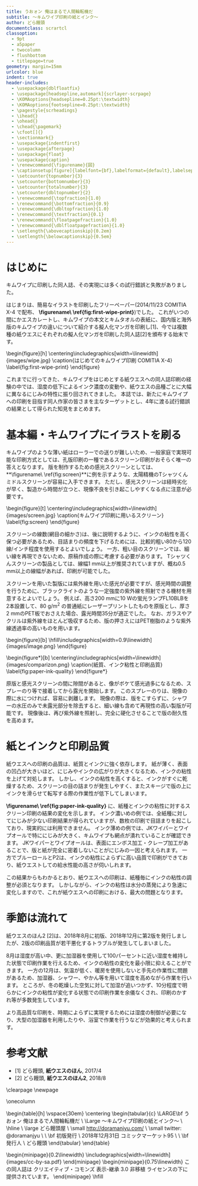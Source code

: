 ```yaml
---
title: うおォン 俺はまるで人間輪転機だ
subtitle: 〜キムワイプ印刷の紙とインク〜
author: どら饅頭
documentclass: scrartcl
classoption:
  - 9pt
  - a5paper
  - twocolumn
  - flushbottom
  - titlepage=true
geometry: margin=15mm
urlcolor: blue
indent: true
header-includes:
  - \usepackage{dblfloatfix}
  - \usepackage[headsepline,automark]{scrlayer-scrpage}
  - \KOMAoptions{headsepline=0.25pt:\textwidth}
  - \KOMAoptions{footsepline=0.25pt:\textwidth}
  - \pagestyle{scrheadings}
  - \ihead{}
  - \ohead{}
  - \chead{\pagemark}
  - \cfoot[]{}
  - \sectionmark{}
  - \usepackage{indentfirst}
  - \usepackage{afterpage}
  - \usepackage{float}
  - \usepackage{caption}
  - \renewcommand{\figurename}{図}
  - \captionsetup[figure]{labelfont={bf},labelformat={default},labelsep=period,name={\figurename}}
  - \setcounter{topnumber}{3}
  - \setcounter{bottomnumber}{3}
  - \setcounter{totalnumber}{3}
  - \setcounter{dbltopnumber}{2}
  - \renewcommand{\topfraction}{1.0}
  - \renewcommand{\bottomfraction}{0.9}
  - \renewcommand{\dbltopfraction}{1.0}
  - \renewcommand{\textfraction}{0.1}
  - \renewcommand{\floatpagefraction}{1.0}
  - \renewcommand{\dblfloatpagefraction}{1.0}
  - \setlength{\abovecaptionskip}{0.2em}
  - \setlength{\belowcaptionskip}{0.5em}
---
```


# はじめに

キムワイプに印刷した同人誌、その実現には多くの試行錯誤と失敗がありました。

はじまりは、簡易なイラストを印刷したフリーペーパー(2014/11/23 COMITIA X-4 で配布、 **\figurename\ \ref{fig:first-wipe-print}**)でした。
これがいつの間にかエスカレートし、キムワイプの本文とキムタオルの表紙に、国内版と海外版のキムワイプの違いについて紹介する擬人化マンガを印刷し[1]、今では複数種の紙ウエスにそれぞれの擬人化マンガを印刷した同人誌[2]を頒布する始末です。

\begin{figure}[h]
\centering\includegraphics[width=\linewidth]{images/wipe.jpg}
\caption{はじめてのキムワイプ印刷 COMITIA X-4}
\label{fig:first-wipe-print}
\end{figure}

これまでに行ってきた、キムワイプをはじめとする紙ウエスへの同人誌印刷の経験の中では、湿度の低下によるインク濃度の変動や、紙ウエスの品種ごとに大幅に異なるにじみの特性に振り回されてきました。
本誌では、新たにキムワイプへの印刷を目指す同人作家の皆さまを主なターゲットとし、4年に渡る試行錯誤の結果として得られた知見をまとめます。


# 基本編・キムワイプにイラストを刷る

キムワイプのような薄い紙はローラーでの送りが難しいため、一般家庭で実現可能な印刷方式としては、孔版印刷の一種であるスクリーン印刷がおそらく唯一の答えとなります。
版を制作するための感光スクリーンとしては、**\figurename\ \ref{fig:screen}**に例を示すような、太陽精機のTシャツくん ミドルスクリーンが容易に入手できます。
ただし、感光スクリーンは経時劣化が早く、製造から時間が立つと、現像不良を引き起こしやすくなる点に注意が必要です。

\begin{figure}[t]
\centering\includegraphics[width=\linewidth]{images/screen.jpg}
\caption{キムワイプ印刷に用いるスクリーン}
\label{fig:screen}
\end{figure}

スクリーンの線数(網目の細かさ)は、後に説明するように、インクの粘性を高く保つ必要があるため、目詰まりの頻度を下げるためには、比較的粗い80から120線/インチ程度を使用するとよいでしょう。
一方、粗い目のスクリーンでは、細い線を再現できないため、原稿作成の際に考慮する必要があります。
Tシャツくんスクリーンの製品としては、線幅1 mm以上が推奨されていますが、概ね0.5 mm以上の線幅があれば、印刷が可能でした。

スクリーンを用いた製版には紫外線を用いた感光が必要ですが、感光時間の調整を行うために、ブラックライトのような一定強度の紫外線を照射できる機材を用意するとよいでしょう。
例えば、高さ200 mmに10 Wの蛍光ランプFL10BLBを2本設置して、80 g/m$^{2}$ の普通紙にレーザープリントしたものを原版とし、厚さ2 mmのPET板でおさえた場合、露光時間35分が適正でした。
なお、ガラスやアクリルは紫外線をほとんど吸収するため、版の押さえにはPET樹脂のような紫外線透過率の高いものを用います。

\begin{figure}[b]
\hfill\includegraphics[width=0.9\linewidth]{images/image.png}
\end{figure}

\begin{figure*}[b]
\centering\includegraphics[width=\linewidth]{images/comparizon.png}
\caption{紙質、インク粘性と印刷品質}
\label{fig:paper-ink-quality}
\end{figure*}

原版と感光スクリーンの間に隙間があると、像がボケて感光過多になるため、スプレーのり等で接着してから露光を開始します。
このスプレーのりは、現像の際に水につければ、容易に剥離します。
現像の際は、版をこすらずに、シャワーの水圧のみで未露光部分を除去すると、細い線も含めて再現性の高い製版が可能です。
現像後は、再び紫外線を照射し、完全に硬化させることで版の耐久性を高めます。


# 紙とインクと印刷品質

紙ウエスへの印刷の品質は、紙質とインクに強く依存します。
紙が薄く、表面の凹凸が大きいほど、にじみやインクの広がりが大きくなるため、インクの粘性を上げて対処します。
しかし、インクの粘性を高くすると、インクがすぐに乾燥するため、スクリーンの目の詰まりが発生しやすく、またスキージで版の上にインクを滑らせて転写する際の作業性が低下してしまいます。

**\figurename\ \ref{fig:paper-ink-quality}** に、紙種とインクの粘性に対するスクリーン印刷の結果の変化を示します。
インク濃いめの例では、全紙種に対してにじみが少ない印刷結果が得られていますが、数枚の印刷で目詰まりを起こしており、現実的には利用できません。
インク薄めの例では、JKワイパーとワイプオールで特ににじみが大きく、キムワイプも網点が潰れていることが確認できます。
JKワイパーとワイプオールは、表面にエンボス加工・クレープ加工があることで、版と紙が完全に密着しないことがにじみの一因と考えられます。
一方でブルーロールとP2は、インクの粘性によらずに高い品質で印刷ができており、紙ウエストしての給水性能の高さが伺いしれます。

この結果からもわかるとおり、紙ウエスへの印刷は、紙種毎にインクの粘性の調整が必須となります。
しかしながら、インクの粘性は水分の蒸発により急速に変化しますので、これが紙ウエスへの印刷における、最大の問題となります。


# 季節は流れて

紙ウエスのほん2 [2]は、2018年8月に初版、2018年12月に第2版を発行しましたが、2版の印刷品質が若干悪化するトラブルが発生してしまいました。

8月は湿度が高い中、更に加湿器を使用して100パーセントに近い湿度を維持した状態で印刷作業を行えるため、インクの粘性の変化を最小限に抑えることができます。
一方の12月は、気温が低く、暖房を使用しないと手先の作業性に問題があるため、加湿器、シャワー、やかん等を用いて湿度を高めながら作業を行います。
ところが、冬の乾燥した空気に対して加湿が追いつかず、10分程度で明らかにインクの粘性が変化する状態での印刷作業を余儀なくされ、印刷のかすれ等が多数発生しています。

より高品質な印刷を、時期によらずに実現するためには湿度の制御が必要になり、大型の加湿器を利用したりや、浴室で作業を行うなどが効果的と考えられます。


# 参考文献

- [1] どら饅頭, **紙ウエスのほん**, 2017/4
- [2] どら饅頭, **紙ウエスのほん2**, 2018/8

\clearpage
\newpage

\onecolumn


\begin{table}[h]
\vspace{30em}
\centering
\begin{tabular}{c}
\LARGE\bf うおォン 俺はまるで人間輪転機だ \\
\Large 〜キムワイプ印刷の紙とインク〜 \\
\hline \\
\large どら饅頭屋 \\
\small http://doramanjyu.com/ \\
\small twitter: @doramanjyu \\
\\
\bf 初版発行 \\
2018年12月31日 コミックマーケット95 \\
\\
\bf 発行人 \\
どら饅頭
\end{tabular}
\end{table}

\begin{minipage}{0.2\linewidth}
\includegraphics[width=\linewidth]{images/cc-by-sa.pdf}
\end{minipage}
\begin{minipage}{0.75\linewidth}
この同人誌は クリエイティブ・コモンズ 表示-継承 3.0 非移植 ライセンスの下に提供されています。
\end{minipage}
\hfill
